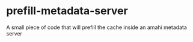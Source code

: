 prefill-metadata-server
=======================
A small piece of code that will prefill the cache inside an amahi metadata server
